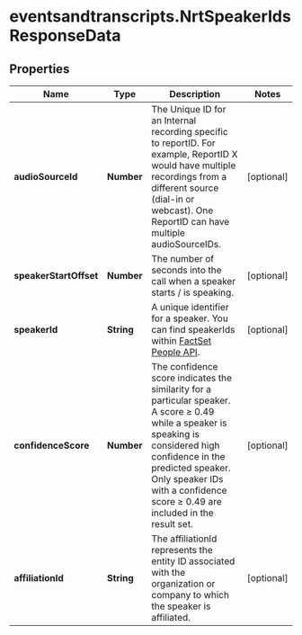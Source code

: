 # eventsandtranscripts.NrtSpeakerIdsResponseData

## Properties

Name | Type | Description | Notes
------------ | ------------- | ------------- | -------------
**audioSourceId** | **Number** | The Unique ID for an Internal recording specific to reportID. For example, ReportID X would have multiple recordings from a different source (dial-in or webcast). One ReportID can have multiple audioSourceIDs. | [optional] 
**speakerStartOffset** | **Number** | The number of seconds into the call when a speaker starts / is speaking. | [optional] 
**speakerId** | **String** | A unique identifier for a speaker. You can find speakerIds within [FactSet People API](https://developer.factset.com/api-catalog/factset-people-api).  | [optional] 
**confidenceScore** | **Number** | The confidence score indicates the similarity for a particular speaker.  A score ≥ 0.49 while a speaker is speaking is considered high confidence in the predicted speaker.  Only speaker IDs with a confidence score ≥ 0.49 are included in the result set. | [optional] 
**affiliationId** | **String** | The affiliationId represents the entity ID associated with the organization or company to which the speaker is affiliated. | [optional] 


